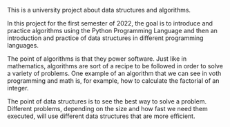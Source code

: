 This is a university project about data structures and algorithms.

In this project for the first semester of 2022, the goal is to introduce and practice algorithms using the Python Programming Language and then an introduction and practice of data structures in different programming languages.

The point of algorithms is that they power software. Just like in mathematics, algorithms are sort of a recipe to be followed in order to solve a variety of problems. One example of an algorithm that we can see in voth programming and math is, for example, how to calculate the factorial of an integer.

The point of data structures is to see the best way to solve a problem. Different problems, depending on the size and how fast we need them executed, will use different data structures that are more efficient.